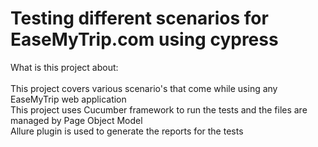 # Testing different scenarios for EaseMyTrip.com using cypress
What is this project about:<br/><br/>
This project covers various scenario's that come while using any EaseMyTrip web application<br/>
This project uses Cucumber framework to run the tests and the files are managed by Page Object Model<br/>
Allure plugin is used to generate the reports for the tests<br/><br/><br/>
